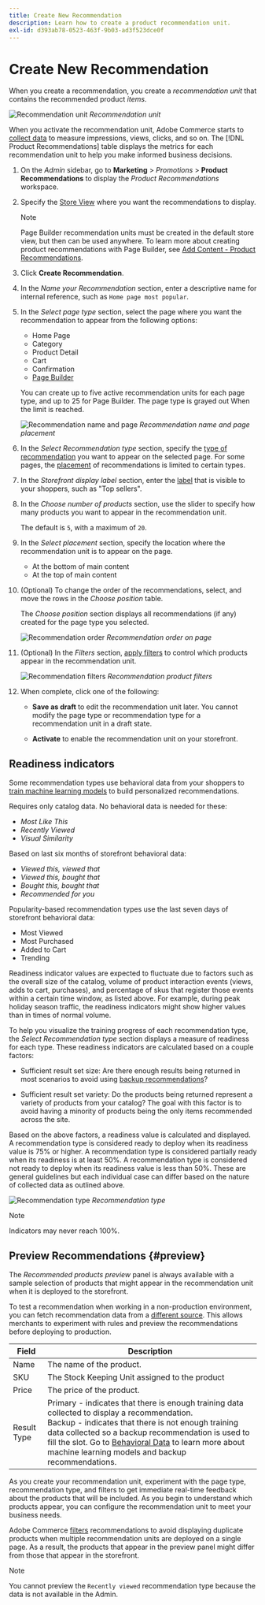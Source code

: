 ```yaml
---
title: Create New Recommendation
description: Learn how to create a product recommendation unit.
exl-id: d393ab78-0523-463f-9b03-ad3f523dce0f
---
```

# Create New Recommendation

When you create a recommendation, you create a _recommendation unit_ that contains the recommended product _items_.

![Recommendation unit](assets/unit.png)
_Recommendation unit_

When you activate the recommendation unit, Adobe Commerce starts to [collect data](workspace.md) to measure impressions, views, clicks, and so on. The [!DNL Product Recommendations] table displays the metrics for each recommendation unit to help you make informed business decisions.

1. On the _Admin_ sidebar, go to **Marketing** > _Promotions_ > **Product Recommendations** to display the _Product Recommendations_ workspace.

1. Specify the [Store View](https://experienceleague.adobe.com/docs/commerce-admin/start/setup/websites-stores-views.html#scope-settings) where you want the recommendations to display.

   >[!NOTE]
   >
   > Page Builder recommendation units must be created in the default store view, but then can be used anywhere. To learn more about creating product recommendations with Page Builder, see [Add Content - Product Recommendations](https://experienceleague.adobe.com/docs/commerce-admin/page-builder/add-content/recommendations.html).

1. Click **Create Recommendation**.

1. In the _Name your Recommendation_ section, enter a descriptive name for internal reference, such as `Home page most popular`.

1. In the _Select page type_ section, select the page where you want the recommendation to appear from the following options:

   * Home Page
   * Category
   * Product Detail
   * Cart
   * Confirmation
   * [Page Builder](https://experienceleague.adobe.com/docs/commerce-admin/page-builder/add-content/recommendations.html)

   You can create up to five active recommendation units for each page type, and up to 25 for Page Builder. The page type is grayed out When the limit is reached.

   ![Recommendation name and page](assets/create-recommendation.png)
   _Recommendation name and page placement_

1. In the _Select Recommendation type_ section, specify the [type of recommendation](type.md) you want to appear on the selected page. For some pages, the [placement](placement.md) of recommendations is limited to certain types.

1. In the _Storefront display label_ section, enter the [label](placement.md#recommendation-labels) that is visible to your shoppers, such as "Top sellers".

1. In the _Choose number of products_ section, use the slider to specify how many products you want to appear in the recommendation unit.

   The default is `5`, with a maximum of `20`.

1. In the _Select placement_ section, specify the location where the recommendation unit is to appear on the page.

   * At the bottom of main content
   * At the top of main content

1. (Optional) To change the order of the recommendations, select, and move the rows in the _Choose position_ table.

   The _Choose position_ section displays all recommendations (if any) created for the page type you selected.

   ![Recommendation order](assets/create-recommendation-select-placement.png)
   _Recommendation order on page_

1. (Optional) In the _Filters_ section, [apply filters](filters.md) to control which products appear in the recommendation unit.

   ![Recommendation filters](assets/create-recommendation-filter-products.png)
   _Recommendation product filters_

1. When complete, click one of the following:

   * **Save as draft** to edit the recommendation unit later. You cannot modify the page type or recommendation type for a recommendation unit in a draft state.

   * **Activate** to enable the recommendation unit on your storefront.

## Readiness indicators

Some recommendation types use behavioral data from your shoppers to [train machine learning models](behavioral-data.md) to build personalized recommendations. 

Requires only catalog data. No behavioral data is needed for these:

* _Most Like This_
* _Recently Viewed_
* _Visual Similarity_

Based on last six months of storefront behavioral data:

* _Viewed this, viewed that_
* _Viewed this, bought that_
* _Bought this, bought that_
* _Recommended for you_

Popularity-based recommendation types use the last seven days of storefront behavioral data:

* Most Viewed
* Most Purchased
* Added to Cart
* Trending

Readiness indicator values are expected to fluctuate due to factors such as the overall size of the catalog, volume of product interaction events (views, adds to cart, purchases), and percentage of skus that register those events within a certain time window, as listed above. For example, during peak holiday season traffic, the readiness indicators might show higher values than in times of normal volume.

To help you visualize the training progress of each recommendation type, the _Select Recommendation type_ section displays a measure of readiness for each type. These readiness indicators are calculated based on a couple factors:

* Sufficient result set size: Are there enough results being returned in most scenarios to avoid using [backup recommendations](behavioral-data.md#backuprecs)? 

* Sufficient result set variety: Do the products being returned represent a variety of products from your catalog? The goal with this factor is to avoid having a minority of products being the only items recommended across the site. 

Based on the above factors, a readiness value is calculated and displayed. A recommendation type is considered ready to deploy when its readiness value is 75% or higher. A recommendation type is considered partially ready when its readiness is at least 50%. A recommendation type is considered not ready to deploy when its readiness value is less than 50%. These are general guidelines but each individual case can differ based on the nature of collected data as outlined above. 

![Recommendation type](assets/create-recommendation-select-type.png)
_Recommendation type_

>[!NOTE]
>
>Indicators may never reach 100%.

## Preview Recommendations {#preview}

The _Recommended products preview_ panel is always available with a sample selection of products that might appear in the recommendation unit when it is deployed to the storefront.

To test a recommendation when working in a non-production environment, you can fetch recommendation data from a [different source](settings.md). This allows merchants to experiment with rules and preview the recommendations before deploying to production.

|Field|Description|
|---|---|
|Name|The name of the product.|
|SKU|The Stock Keeping Unit assigned to the product|
|Price|The price of the product.|
|Result Type|Primary - indicates that there is enough training data collected to display a recommendation.<br />Backup - indicates that there is not enough training data collected so a backup recommendation is used to fill the slot. Go to [Behavioral Data](behavioral-data.md) to learn more about machine learning models and backup recommendations.|

As you create your recommendation unit, experiment with the page type, recommendation type, and filters to get immediate real-time feedback about the products that will be included. As you begin to understand which products appear, you can configure the recommendation unit to meet your business needs.

Adobe Commerce [filters](filters.md) recommendations to avoid displaying duplicate products when multiple recommendation units are deployed on a single page. As a result, the products that appear in the preview panel might differ from those that appear in the storefront.

>[!NOTE]
>
> You cannot preview the `Recently viewed` recommendation type because the data is not available in the Admin.
